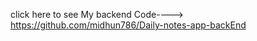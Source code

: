 click here to see My backend Code----> <a href="https://github.com/midhun786/Daily-notes-app-backEnd"/>https://github.com/midhun786/Daily-notes-app-backEnd
